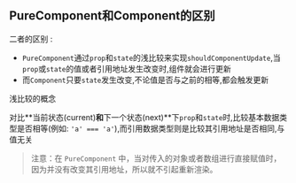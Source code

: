 ## PureComponent和Component的区别

二者的区别 :

- ​	`PureComponent`通过`prop`和`state`的浅比较来实现`shouldComponentUpdate`,当`prop`或`state`的值或者引用地址发生改变时,组件就会进行更新
- 而`Component`只要`state`发生改变,不论值是否与之前的相等,都会触发更新

浅比较的概念

对比**当前状态(current)**和**下一个状态(next)**下`prop`和`state`时,比较基本数据类型是否相等(例如: `'a' === 'a'`),而引用数据类型则是比较其引用地址是否相同,与值无关

> 注意：在 `PureComponent` 中，当对传入的对象或者数组进行直接赋值时，因为并没有改变其引用地址，所以就不引起重新渲染。









































